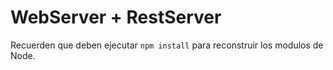  # WebServer + RestServer

 Recuerden que deben ejecutar ```npm install``` para reconstruir los modulos de Node.

 